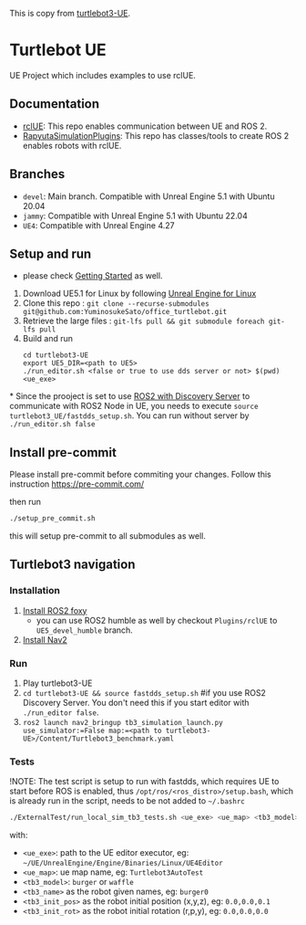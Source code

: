 This is copy from [turtlebot3-UE](https://github.com/rapyuta-robotics/turtlebot3-UE).
# Turtlebot UE

UE Project which includes examples to use rclUE.

## Documentation
- [rclUE](): This repo enables communication between UE and ROS 2.
- [RapyutaSimulationPlugins](): This repo has classes/tools to create ROS 2 enables robots with rclUE.
## Branches
- `devel`: Main branch. Compatible with Unreal Engine 5.1 with Ubuntu 20.04
- `jammy`: Compatible with Unreal Engine 5.1 with Ubuntu 22.04
- `UE4`: Compatible with Unreal Engine 4.27


## Setup and run
* please check [Getting Started](https://rapyutasimulationplugins.readthedocs.io/en/doc_update/getting_started.html) as well.

1.  Download UE5.1 for Linux by following [Unreal Engine for Linux](https://www.unrealengine.com/en-US/linux)
2.  Clone this repo : `git clone --recurse-submodules git@github.com:YuminosukeSato/office_turtlebot.git`
3.  Retrieve the large files : `git-lfs pull && git submodule foreach git-lfs pull`
4.  Build and run
    ```
    cd turtlebot3-UE
    export UE5_DIR=<path to UE5>
    ./run_editor.sh <false or true to use dds server or not> $(pwd) <ue_exe>
    ```
\* Since the prooject is set to use 
[ROS2 with Discovery Server](https://docs.ros.org/en/foxy/Tutorials/Advanced/Discovery-Server/Discovery-Server.html)
to communicate with ROS2 Node in UE, you needs to execute `source turtlebot3_UE/fastdds_setup.sh`. You can run without server by `./run_editor.sh false`


## Install pre-commit
Please install pre-commit before commiting your changes.
Follow this instruction https://pre-commit.com/

then run

```bash
./setup_pre_commit.sh
```

this will setup pre-commit to all submodules as well.

## Turtlebot3 navigation

### Installation

1. [Install ROS2 foxy](https://docs.ros.org/en/foxy/Installation.html)
    * you can use ROS2 humble as well by checkout `Plugins/rclUE` to `UE5_devel_humble` branch.
2. [Install Nav2](https://navigation.ros.org/getting_started/index.html)

### Run

1. Play turtlebot3-UE
2. `cd turtlebot3-UE && source fastdds_setup.sh` #if you use ROS2 Discovery Server. You don't need this if you start editor with `./run_editor false`.
3. `ros2 launch nav2_bringup tb3_simulation_launch.py use_simulator:=False map:=<path to turtlebot3-UE>/Content/Turtlebot3_benchmark.yaml `

### Tests
!NOTE: The test script is setup to run with fastdds, which requires UE to start before ROS is enabled, thus `/opt/ros/<ros_distro>/setup.bash`, which is already run in the script, needs to be not added to `~/.bashrc`
```sh
./ExternalTest/run_local_sim_tb3_tests.sh <ue_exe> <ue_map> <tb3_model> <tb3_name> <tb3_init_pos> <tb3_init_rot>
```

with:

- `<ue_exe>`: path to the UE editor executor, eg: `~/UE/UnrealEngine/Engine/Binaries/Linux/UE4Editor`
- `<ue_map>`: ue map name, eg: `Turtlebot3AutoTest`
- `<tb3_model>`: `burger` or `waffle`
- `<tb3_name>` as the robot given names, eg: `burger0`
- `<tb3_init_pos>` as the robot initial position (x,y,z), eg: `0.0,0.0,0.1`
- `<tb3_init_rot>` as the robot initial rotation (r,p,y), eg: `0.0,0.0,0.0`
